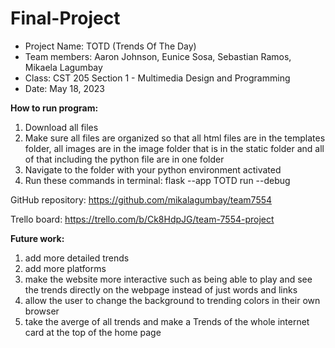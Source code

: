 ﻿# Final-Project
- Project Name: TOTD (Trends Of The Day)
- Team members: Aaron Johnson, Eunice Sosa, Sebastian Ramos, Mikaela Lagumbay
- Class: CST 205 Section 1 - Multimedia Design and Programming
- Date: May 18, 2023

**How to run program:**

1. Download all files 
2. Make sure all files are organized so that all html files are in the templates folder, all images are in the image folder 
that is in the static folder and all of that including the python file are in one folder
3. Navigate to the folder with your python environment activated
4. Run these commands in terminal: flask --app TOTD run --debug

GitHub repository: https://github.com/mikalagumbay/team7554

Trello board: https://trello.com/b/Ck8HdpJG/team-7554-project

**Future work:**

1. add more detailed trends
2. add more platforms
3. make the website more interactive such as being able to play and see the trends directly 
on the webpage instead of just words and links
4. allow the user to change the background to trending colors in their own browser
5. take the averge of all trends and make a Trends of the whole internet card at the top of the home page
